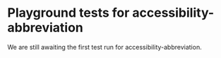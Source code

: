 # Playground tests for accessibility-abbreviation
We are still awaiting the first test run for accessibility-abbreviation.
